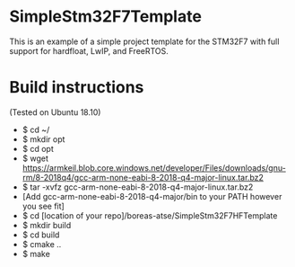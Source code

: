 # SimpleStm32F7Template
This is an example of a simple project template for the STM32F7 with full support for hardfloat, LwIP, and FreeRTOS.

# Build instructions
(Tested on Ubuntu 18.10)
* $ cd ~/
* $ mkdir opt
* $ cd opt
* $ wget https://armkeil.blob.core.windows.net/developer/Files/downloads/gnu-rm/8-2018q4/gcc-arm-none-eabi-8-2018-q4-major-linux.tar.bz2
* $ tar -xvfz gcc-arm-none-eabi-8-2018-q4-major-linux.tar.bz2
* [Add gcc-arm-none-eabi-8-2018-q4-major/bin to your PATH however you see fit]
* $ cd [location of your repo]/boreas-atse/SimpleStm32F7HFTemplate
* $ mkdir build
* $ cd build
* $ cmake ..
* $ make

